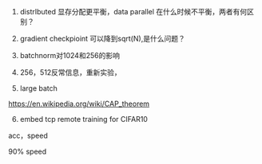 1. distrIbuted 显存分配更平衡，data parallel 在什么时候不平衡，两者有何区别？ 
2. gradient checkpioint 可以降到sqrt(N),是什么问题？
3. batchnorm对1024和256的影响

4. 256，512反常信息，重新实验，
5. large batch

https://en.wikipedia.org/wiki/CAP_theorem

6. embed tcp remote training for CIFAR10

 acc，speed

90% speed

